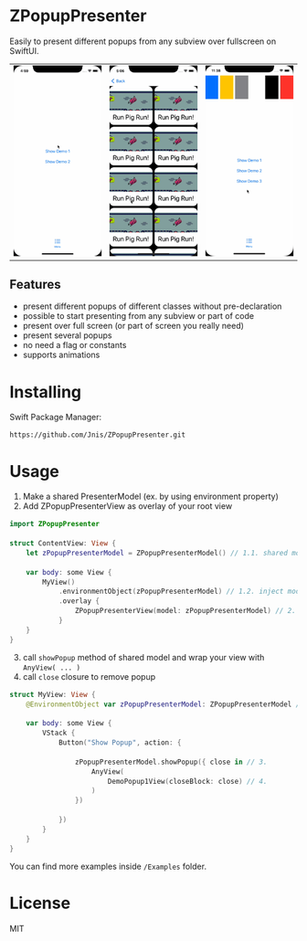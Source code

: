 # ZPopupPresenter

Easily to present different popups from any subview over fullscreen on SwiftUI.

<table>
<tr>
<td><img src="Examples/demo1.gif"/></td>
<td><img src="Examples/demo2.gif"/></td>
<td><img src="Examples/demo3.gif"/></td>
</tr>
</table>

## Features
- present different popups of different classes without pre-declaration
- possible to start presenting from any subview or part of code
- present over full screen (or part of screen you really need)
- present several popups
- no need a flag or constants
- supports animations

# Installing
Swift Package Manager:
```
https://github.com/Jnis/ZPopupPresenter.git
```

# Usage

1) Make a shared PresenterModel (ex. by using environment property)
2) Add ZPopupPresenterView as overlay of your root view

``` swift
import ZPopupPresenter

struct ContentView: View {
    let zPopupPresenterModel = ZPopupPresenterModel() // 1.1. shared model
    
    var body: some View {
        MyView() 
            .environmentObject(zPopupPresenterModel) // 1.2. inject model for subviews
            .overlay {
                ZPopupPresenterView(model: zPopupPresenterModel) // 2. popups place
            }
    }
}
```

3) call `showPopup` method of shared model and wrap your view with `AnyView( ... )`
4) call `close` closure to remove popup
``` swift
struct MyView: View {
    @EnvironmentObject var zPopupPresenterModel: ZPopupPresenterModel // shared model
    
    var body: some View {
        VStack {
            Button("Show Popup", action: {
            
                zPopupPresenterModel.showPopup({ close in // 3.
                    AnyView(
                        DemoPopup1View(closeBlock: close) // 4.
                    )
                })
                
            })
        }
    }
}
```

You can find more examples inside `/Examples` folder.

# License 
MIT
